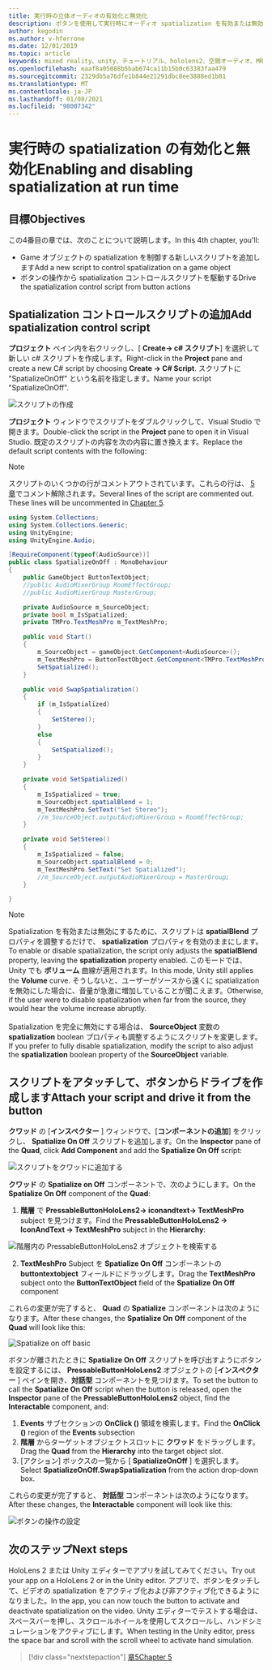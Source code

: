 ```yaml
---
title: 実行時の立体オーディオの有効化と無効化
description: ボタンを使用して実行時にオーディオ spatialization を有効または無効にする C# スクリプトを記述する方法について説明します。
author: kegodin
ms.author: v-hferrone
ms.date: 12/01/2019
ms.topic: article
keywords: mixed reality、unity、チュートリアル、hololens2、空間オーディオ、MRTK、mixed reality toolkit、UWP、Windows 10、HRTF、head 関連の転送機能、リバーブ、Microsoft Spatializer
ms.openlocfilehash: eaaf8a05088b5bab674ca11b15b0c63383faa479
ms.sourcegitcommit: 2329db5a76dfe1b844e21291dbc8ee3888ed1b81
ms.translationtype: MT
ms.contentlocale: ja-JP
ms.lasthandoff: 01/08/2021
ms.locfileid: "98007342"
---
```

# <a name="enabling-and-disabling-spatialization-at-run-time"></a><span data-ttu-id="c3af0-104">実行時の spatialization の有効化と無効化</span><span class="sxs-lookup"><span data-stu-id="c3af0-104">Enabling and disabling spatialization at run time</span></span>

## <a name="objectives"></a><span data-ttu-id="c3af0-105">目標</span><span class="sxs-lookup"><span data-stu-id="c3af0-105">Objectives</span></span>

<span data-ttu-id="c3af0-106">この4番目の章では、次のことについて説明します。</span><span class="sxs-lookup"><span data-stu-id="c3af0-106">In this 4th chapter, you'll:</span></span>
* <span data-ttu-id="c3af0-107">Game オブジェクトの spatialization を制御する新しいスクリプトを追加します</span><span class="sxs-lookup"><span data-stu-id="c3af0-107">Add a new script to control spatialization on a game object</span></span>
* <span data-ttu-id="c3af0-108">ボタンの操作から spatialization コントロールスクリプトを駆動する</span><span class="sxs-lookup"><span data-stu-id="c3af0-108">Drive the spatialization control script from button actions</span></span>

## <a name="add-spatialization-control-script"></a><span data-ttu-id="c3af0-109">Spatialization コントロールスクリプトの追加</span><span class="sxs-lookup"><span data-stu-id="c3af0-109">Add spatialization control script</span></span>

<span data-ttu-id="c3af0-110">**プロジェクト** ペイン内を右クリックし、[ **Create-> c# スクリプト**] を選択して新しい c# スクリプトを作成します。</span><span class="sxs-lookup"><span data-stu-id="c3af0-110">Right-click in the **Project** pane and create a new C# script by choosing **Create -> C# Script**.</span></span> <span data-ttu-id="c3af0-111">スクリプトに "SpatializeOnOff" という名前を指定します。</span><span class="sxs-lookup"><span data-stu-id="c3af0-111">Name your script "SpatializeOnOff".</span></span>

![スクリプトの作成](images/spatial-audio/create-script.png)

<span data-ttu-id="c3af0-113">**プロジェクト** ウィンドウでスクリプトをダブルクリックして、Visual Studio で開きます。</span><span class="sxs-lookup"><span data-stu-id="c3af0-113">Double-click the script in the **Project** pane to open it in Visual Studio.</span></span> <span data-ttu-id="c3af0-114">既定のスクリプトの内容を次の内容に置き換えます。</span><span class="sxs-lookup"><span data-stu-id="c3af0-114">Replace the default script contents with the following:</span></span>

> [!NOTE]
> <span data-ttu-id="c3af0-115">スクリプトのいくつかの行がコメントアウトされています。これらの行は、 [5 章](unity-spatial-audio-ch5.md)でコメント解除されます。</span><span class="sxs-lookup"><span data-stu-id="c3af0-115">Several lines of the script are commented out. These lines will be uncommented in [Chapter 5](unity-spatial-audio-ch5.md).</span></span>

```c#
using System.Collections;
using System.Collections.Generic;
using UnityEngine;
using UnityEngine.Audio;

[RequireComponent(typeof(AudioSource))]
public class SpatializeOnOff : MonoBehaviour
{
    public GameObject ButtonTextObject;
    //public AudioMixerGroup RoomEffectGroup;
    //public AudioMixerGroup MasterGroup;

    private AudioSource m_SourceObject;
    private bool m_IsSpatialized;
    private TMPro.TextMeshPro m_TextMeshPro;

    public void Start()
    {
        m_SourceObject = gameObject.GetComponent<AudioSource>();
        m_TextMeshPro = ButtonTextObject.GetComponent<TMPro.TextMeshPro>();
        SetSpatialized();
    }

    public void SwapSpatialization()
    {
        if (m_IsSpatialized)
        {
            SetStereo();
        }
        else
        {
            SetSpatialized();
        }
    }

    private void SetSpatialized()
    {
        m_IsSpatialized = true;
        m_SourceObject.spatialBlend = 1;
        m_TextMeshPro.SetText("Set Stereo");
        //m_SourceObject.outputAudioMixerGroup = RoomEffectGroup;
    }

    private void SetStereo()
    {
        m_IsSpatialized = false;
        m_SourceObject.spatialBlend = 0;
        m_TextMeshPro.SetText("Set Spatialized");
        //m_SourceObject.outputAudioMixerGroup = MasterGroup;
    }

}
```

> [!NOTE]
> <span data-ttu-id="c3af0-116">Spatialization を有効または無効にするために、スクリプトは **spatialBlend** プロパティを調整するだけで、 **spatialization** プロパティを有効のままにします。</span><span class="sxs-lookup"><span data-stu-id="c3af0-116">To enable or disable spatialization, the script only adjusts the **spatialBlend** property, leaving the **spatialization** property enabled.</span></span> <span data-ttu-id="c3af0-117">このモードでは、Unity でも **ボリューム** 曲線が適用されます。</span><span class="sxs-lookup"><span data-stu-id="c3af0-117">In this mode, Unity still applies the **Volume** curve.</span></span> <span data-ttu-id="c3af0-118">そうしないと、ユーザーがソースから遠くに spatialization を無効にした場合に、音量が急激に増加していることが聞こえます。</span><span class="sxs-lookup"><span data-stu-id="c3af0-118">Otherwise, if the user were to disable spatialization when far from the source, they would hear the volume increase abruptly.</span></span> <br> <br>
> <span data-ttu-id="c3af0-119">Spatialization を完全に無効にする場合は、 **SourceObject** 変数の **spatialization** boolean プロパティも調整するようにスクリプトを変更します。</span><span class="sxs-lookup"><span data-stu-id="c3af0-119">If you prefer to fully disable spatialization, modify the script to also adjust the **spatialization** boolean property of the **SourceObject** variable.</span></span>

## <a name="attach-your-script-and-drive-it-from-the-button"></a><span data-ttu-id="c3af0-120">スクリプトをアタッチして、ボタンからドライブを作成します</span><span class="sxs-lookup"><span data-stu-id="c3af0-120">Attach your script and drive it from the button</span></span>

<span data-ttu-id="c3af0-121">**クワッド** の [**インスペクター** ] ウィンドウで、[**コンポーネントの追加**] をクリックし、 **Spatialize On Off** スクリプトを追加します。</span><span class="sxs-lookup"><span data-stu-id="c3af0-121">On the **Inspector** pane of the **Quad**, click **Add Component** and add the **Spatialize On Off** script:</span></span>

![スクリプトをクワッドに追加する](images/spatial-audio/add-script-to-quad.png)

<span data-ttu-id="c3af0-123">**クワッド** の **Spatialize on Off** コンポーネントで、次のようにします。</span><span class="sxs-lookup"><span data-stu-id="c3af0-123">On the **Spatialize On Off** component of the **Quad**:</span></span>
1. <span data-ttu-id="c3af0-124">**階層** で **PressableButtonHoloLens2-> iconandtext-> TextMeshPro** subject を見つけます。</span><span class="sxs-lookup"><span data-stu-id="c3af0-124">Find the **PressableButtonHoloLens2 -> IconAndText -> TextMeshPro** subject in the **Hierarchy**:</span></span>

![階層内の PressableButtonHoloLens2 オブジェクトを検索する](images/spatial-audio/pressable-button-object.png)

2. <span data-ttu-id="c3af0-126">**TextMeshPro** Subject を **Spatialize On Off** コンポーネントの **buttontextobject** フィールドにドラッグします。</span><span class="sxs-lookup"><span data-stu-id="c3af0-126">Drag the **TextMeshPro** subject onto the **ButtonTextObject** field of the **Spatialize On Off** component</span></span>

<span data-ttu-id="c3af0-127">これらの変更が完了すると、 **Quad** の **Spatialize** コンポーネントは次のようになります。</span><span class="sxs-lookup"><span data-stu-id="c3af0-127">After these changes, the **Spatialize On Off** component of the **Quad** will look like this:</span></span>

![Spatialize on off basic](images/spatial-audio/spatialize-on-off-basic.png)

<span data-ttu-id="c3af0-129">ボタンが離されたときに **Spatialize On Off** スクリプトを呼び出すようにボタンを設定するには、 **PressableButtonHoloLens2** オブジェクトの [**インスペクター** ] ペインを開き、**対話型** コンポーネントを見つけます。</span><span class="sxs-lookup"><span data-stu-id="c3af0-129">To set the button to call the **Spatialize On Off** script when the button is released, open the **Inspector** pane of the **PressableButtonHoloLens2** object, find the **Interactable** component, and:</span></span>
1. <span data-ttu-id="c3af0-130">**Events** サブセクションの **OnClick ()** 領域を検索します。</span><span class="sxs-lookup"><span data-stu-id="c3af0-130">Find the **OnClick ()** region of the **Events** subsection</span></span>
2. <span data-ttu-id="c3af0-131">**階層** からターゲットオブジェクトスロットに **クワッド** をドラッグします。</span><span class="sxs-lookup"><span data-stu-id="c3af0-131">Drag the **Quad** from the **Hierarchy** into the target object slot.</span></span>
3. <span data-ttu-id="c3af0-132">[アクション] ボックスの一覧から [ **SpatializeOnOff** ] を選択します。</span><span class="sxs-lookup"><span data-stu-id="c3af0-132">Select **SpatializeOnOff.SwapSpatialization** from the action drop-down box.</span></span>

<span data-ttu-id="c3af0-133">これらの変更が完了すると、 **対話型** コンポーネントは次のようになります。</span><span class="sxs-lookup"><span data-stu-id="c3af0-133">After these changes, the **Interactable** component will look like this:</span></span>

![ボタンの操作の設定](images/spatial-audio/button-action-settings.png)

## <a name="next-steps"></a><span data-ttu-id="c3af0-135">次のステップ</span><span class="sxs-lookup"><span data-stu-id="c3af0-135">Next steps</span></span>

<span data-ttu-id="c3af0-136">HoloLens 2 または Unity エディターでアプリを試してみてください。</span><span class="sxs-lookup"><span data-stu-id="c3af0-136">Try out your app on a HoloLens 2 or in the Unity editor.</span></span> <span data-ttu-id="c3af0-137">アプリで、ボタンをタッチして、ビデオの spatialization をアクティブ化および非アクティブ化できるようになりました。</span><span class="sxs-lookup"><span data-stu-id="c3af0-137">In the app, you can now touch the button to activate and deactivate spatialization on the video.</span></span> <span data-ttu-id="c3af0-138">Unity エディターでテストする場合は、スペースバーを押し、スクロールホイールを使用してスクロールし、ハンドシミュレーションをアクティブにします。</span><span class="sxs-lookup"><span data-stu-id="c3af0-138">When testing in the Unity editor, press the space bar and scroll with the scroll wheel to activate hand simulation.</span></span> 

> [!div class="nextstepaction"]
> [<span data-ttu-id="c3af0-139">章5</span><span class="sxs-lookup"><span data-stu-id="c3af0-139">Chapter 5</span></span>](unity-spatial-audio-ch5.md) 

